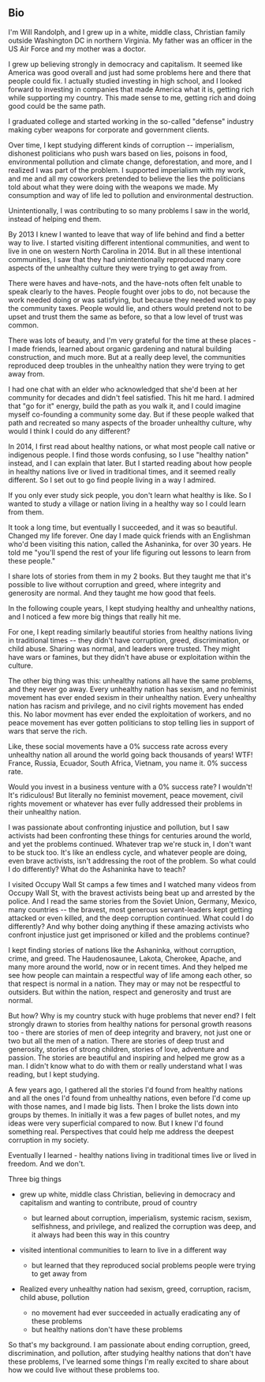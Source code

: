 ## Bio

I'm Will Randolph, and I grew up in a white, middle class, Christian family outside Washington DC in northern Virginia. My father was an officer in the US Air Force and my mother was a doctor.

I grew up believing strongly in democracy and capitalism. It seemed like America was good overall and just had some problems here and there that people could fix. I actually studied investing in high school, and I looked forward to investing in companies that made America what it is, getting rich while supporting my country. This made sense to me, getting rich and doing good could be the same path.

I graduated college and started working in the so-called "defense" industry making cyber weapons for corporate and government clients.

Over time, I kept studying different kinds of corruption -- imperialism, dishonest politicians who push wars based on lies, poisons in food, environmental pollution and climate change, deforestation, and more, and I realized I was part of the problem. I supported imperialism with my work, and me and all my coworkers pretended to believe the lies the politicians told about what they were doing with the weapons we made. My consumption and way of life led to pollution and environmental destruction.

Unintentionally, I was contributing to so many problems I saw in the world, instead of helping end them.

By 2013 I knew I wanted to leave that way of life behind and find a better way to live. I started visiting different intentional communities, and went to live in one on western North Carolina in 2014. But in all these intentional communities, I saw that they had unintentionally reproduced many core aspects of the unhealthy culture they were trying to get away from.

There were haves and have-nots, and the have-nots often felt unable to speak clearly to the haves. People fought over jobs to do, not because the work needed doing or was satisfying, but because they needed work to pay the community taxes. People would lie, and others would pretend not to be upset and trust them the same as before, so that a low level of trust was common.

There was lots of beauty, and I'm very grateful for the time at these places - I made friends, learned about organic gardening and natural building construction, and much more. But at a really deep level, the communities reproduced deep troubles in the unhealthy nation they were trying to get away from.

I had one chat with an elder who acknowledged that she'd been at her community for decades and didn't feel satisfied. This hit me hard. I admired that "go for it" energy, build the path as you walk it, and I could imagine myself co-founding a community some day. But if these people walked that path and recreated so many aspects of the broader unhealthy culture, why would I think I could do any different?

In 2014, I first read about healthy nations, or what most people call native or indigenous people. I find those words confusing, so I use "healthy nation" instead, and I can explain that later. But I started reading about how people in healthy nations live or lived in traditional times, and it seemed really different. So I set out to go find people living in a way I admired.

If you only ever study sick people, you don't learn what healthy is like. So I wanted to study a village or nation living in a healthy way so I could learn from them.

It took a long time, but eventually I succeeded, and it was so beautiful. Changed my life forever. One day I made quick friends with an Englishman who'd been visiting this nation, called the Ashaninka, for over 30 years. He told me "you'll spend the rest of your life figuring out lessons to learn from these people."

I share lots of stories from them in my 2 books. But they taught me that it's possible to live without corruption and greed, where integrity and generosity are normal. And they taught me how good that feels.

In the following couple years, I kept studying healthy and unhealthy nations, and I noticed a few more big things that really hit me.

For one, I kept reading similarly beautiful stories from healthy nations living in traditional times -- they didn't have corruption, greed, discrimination, or child abuse. Sharing was normal, and leaders were trusted. They might have wars or famines, but they didn't have abuse or exploitation within the culture.

The other big thing was this: unhealthy nations all have the same problems, and they never go away. Every unhealthy nation has sexism, and no feminist movement has ever ended sexism in their unhealthy nation. Every unhealthy nation has racism and privilege, and no civil rights movement has ended this. No labor movment has ever ended the exploitation of workers, and no peace movement has ever gotten politicians to stop telling lies in support of wars that serve the rich.

Like, these social movements have a 0% success rate across every unhealthy nation all around the world going back thousands of years! WTF! France, Russia, Ecuador, South Africa, Vietnam, you name it. 0% success rate.

Would you invest in a business venture with a 0% success rate? I wouldn't! It's ridiculous! But literally no feminist movement, peace movement, civil rights movement or whatever has ever fully addressed their problems in their unhealthy nation.

I was passionate about confronting injustice and pollution, but I saw activists had been confronting these things for centuries around the world, and yet the problems continued. Whatever trap we're stuck in, I don't want to be stuck too. It's like an endless cycle, and whatever people are doing, even brave activists, isn't addressing the root of the problem. So what could I do differently? What do the Ashaninka have to teach?

I visited Occupy Wall St camps a few times and I watched many videos from Occupy Wall St, with the bravest activists being beat up and arrested by the police. And I read the same stories from the Soviet Union, Germany, Mexico, many countries -- the bravest, most generous servant-leaders kept getting attacked or even killed, and the deep corruption continued. What could I do differently? And why bother doing anything if these amazing activists who confront injustice just get imprisoned or killed and the problems continue?

I kept finding stories of nations like the Ashaninka, without corruption, crime, and greed. The Haudenosaunee, Lakota, Cherokee, Apache, and many more around the world, now or in recent times. And they helped me see how people can maintain a respectful way of life among each other, so that respect is normal in a nation. They may or may not be respectful to outsiders. But within the nation, respect and generosity and trust are normal.

But how? Why is my country stuck with huge problems that never end? I felt strongly drawn to stories from healthy nations for personal growth reasons too - there are stories of men of deep integrity and bravery, not just one or two but all the men of a nation. There are stories of deep trust and generosity, stories of strong children, stories of love, adventure and passion. The stories are beautiful and inspiring and helped me grow as a man. I didn't know what to do with them or really understand what I was reading, but I kept studying.

A few years ago, I gathered all the stories I'd found from healthy nations and all the ones I'd found from unhealthy nations, even before I'd come up with those names, and I made big lists. Then I broke the lists down into groups by themes. In initially it was a few pages of bullet notes, and my ideas were very superficial compared to now. But I knew I'd found something real. Perspectives that could help me address the deepest corruption in my society.

Eventually I learned - healthy nations living in traditional times live or lived in freedom. And we don't. 






Three big things
* grew up white, middle class Christian, believing in democracy and capitalism and wanting to contribute, proud of country
    * but learned about corruption, imperialism, systemic racism, sexism, selfishness, and privilege, and realized the corruption was deep, and it always had been this way in this country

* visited intentional communities to learn to live in a different way
    * but learned that they reproduced social problems people were trying to get away from

* Realized every unhealthy nation had sexism, greed, corruption, racism, child abuse, pollution
    * no movement had ever succeeded in actually eradicating any of these problems
    * but healthy nations don't have these problems

So that's my background. I am passionate about ending corruption, greed, discrimination, and pollution, after studying healthy nations that don't have these problems, I've learned some things I'm really excited to share about how we could live without these problems too.